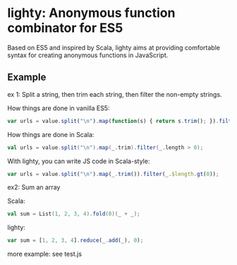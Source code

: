 # lighty: Anonymous function combinator for ES5

Based on ES5 and inspired by Scala, lighty aims at providing comfortable syntax for creating anonymous functions in JavaScript.

## Example

ex 1: Split a string, then trim each string, then filter the non-empty strings.

How things are done in vanilla ES5:

```js
var urls = value.split("\n").map(function(s) { return s.trim(); }).filter(function(s) { return s.length > 0; });
```

How things are done in Scala:

```scala
val urls = value.split("\n").map(_.trim).filter(_.length > 0);
```

With lighty, you can write JS code in Scala-style:

```js
var urls = value.split("\n").map(_.trim()).filter(_.$length.gt(0));
```

ex2: Sum an array

Scala:

```scala
val sum = List(1, 2, 3, 4).fold(0)(_ + _);
```

lighty:

```js
var sum = [1, 2, 3, 4].reduce(_.add(_), 0);
```

more example: see test.js
